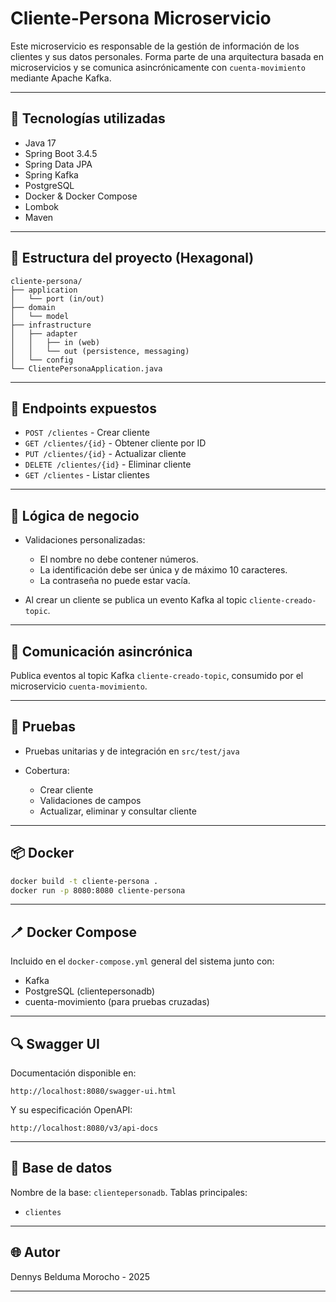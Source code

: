 # Cliente-Persona Microservicio

Este microservicio es responsable de la gestión de información de los clientes y sus datos personales. Forma parte de una arquitectura basada en microservicios y se comunica asincrónicamente con `cuenta-movimiento` mediante Apache Kafka.

---

## 🔧 Tecnologías utilizadas

* Java 17
* Spring Boot 3.4.5
* Spring Data JPA
* Spring Kafka
* PostgreSQL
* Docker & Docker Compose
* Lombok
* Maven

---

## 📂 Estructura del proyecto (Hexagonal)

```
cliente-persona/
├── application
│   └── port (in/out)
├── domain
│   └── model
├── infrastructure
│   ├── adapter
│   │   ├── in (web)
│   │   └── out (persistence, messaging)
│   └── config
└── ClientePersonaApplication.java
```

---

## 🚧 Endpoints expuestos

* `POST /clientes` - Crear cliente
* `GET /clientes/{id}` - Obtener cliente por ID
* `PUT /clientes/{id}` - Actualizar cliente
* `DELETE /clientes/{id}` - Eliminar cliente
* `GET /clientes` - Listar clientes

---

## 🚩 Lógica de negocio

* Validaciones personalizadas:

    * El nombre no debe contener números.
    * La identificación debe ser única y de máximo 10 caracteres.
    * La contraseña no puede estar vacía.

* Al crear un cliente se publica un evento Kafka al topic `cliente-creado-topic`.

---

## 🧳 Comunicación asincrónica

Publica eventos al topic Kafka `cliente-creado-topic`, consumido por el microservicio `cuenta-movimiento`.

---

## 🚶 Pruebas

* Pruebas unitarias y de integración en `src/test/java`
* Cobertura:

    * Crear cliente
    * Validaciones de campos
    * Actualizar, eliminar y consultar cliente

---

## 📦 Docker

```bash
docker build -t cliente-persona .
docker run -p 8080:8080 cliente-persona
```

---

## 🪥 Docker Compose

Incluido en el `docker-compose.yml` general del sistema junto con:

* Kafka
* PostgreSQL (clientepersonadb)
* cuenta-movimiento (para pruebas cruzadas)

---

## 🔍 Swagger UI

Documentación disponible en:

```
http://localhost:8080/swagger-ui.html
```

Y su especificación OpenAPI:

```
http://localhost:8080/v3/api-docs
```

---

## 📁 Base de datos

Nombre de la base: `clientepersonadb`.
Tablas principales:

* `clientes`

---

## 🌐 Autor

Dennys Belduma Morocho - 2025

---

